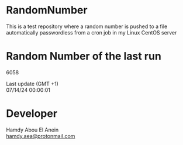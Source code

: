 # RandomNumber    
This is a test repository where a random number is pushed to a file automatically passwordless from a cron job in my Linux CentOS server    
# Random Number of the last run   
6058
      
Last update (GMT +1)    
07/14/24 00:00:01
# Developer    
Hamdy Abou El Anein   
hamdy.aea@protonmail.com
